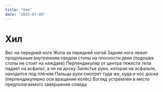```yaml
---
title: "Хил"
date: "2025-07-09"
---
```


# Хил

Вес на передней ноге Жопа за передней ногой
Задняя нога
лежит продольным внутренним сводом стопы на плоскости
деки (подошва стопы не стоит на наждаке)
Перпендикуляр от центра тяжести тела падает на асфальт, а не на доску
Запястье руки, которая на асфальте, находится под плечом
Пальцы руки смотрят туда же, куда и нос
доски (перпендикулярно оси вращения колёс)
Взгляд устремлён в место предполагаемого завершения слайда
